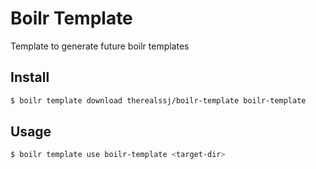 # Boilr Template

Template to generate future boilr templates

## Install

```sh
$ boilr template download therealssj/boilr-template boilr-template
```

## Usage 

```sh
$ boilr template use boilr-template <target-dir>
```
